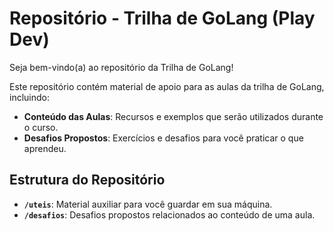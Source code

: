 # Repositório - Trilha de GoLang (Play Dev)

Seja bem-vindo(a) ao repositório da Trilha de GoLang!

Este repositório contém material de apoio para as aulas da trilha de GoLang, incluindo:

- **Conteúdo das Aulas**: Recursos e exemplos que serão utilizados durante o curso.
- **Desafios Propostos**: Exercícios e desafios para você praticar o que aprendeu.

## Estrutura do Repositório

- **`/uteis`**: Material auxiliar para você guardar em sua máquina.
- **`/desafios`**: Desafios propostos relacionados ao conteúdo de uma aula.
